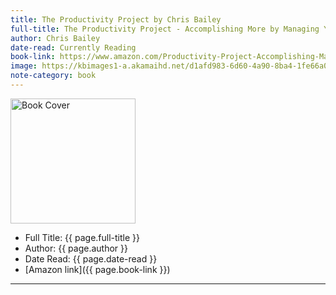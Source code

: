 ```yaml
---
title: The Productivity Project by Chris Bailey
full-title: The Productivity Project - Accomplishing More by Managing Your Time, Attention, and Energy
author: Chris Bailey
date-read: Currently Reading
book-link: https://www.amazon.com/Productivity-Project-Accomplishing-Managing-Attention/dp/1101904038
image: https://kbimages1-a.akamaihd.net/d1afd983-6d60-4a90-8ba4-1fe66a01f56e/1200/1200/False/the-productivity-project.jpg
note-category: book
---
```


<img src="{{page. image}}" alt="Book Cover" width="200">

- Full Title: {{ page.full-title }}
- Author: {{ page.author }}
- Date Read: {{ page.date-read }}
- [Amazon link]({{ page.book-link }})


---

